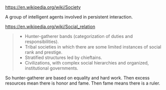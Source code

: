 
https://en.wikipedia.org/wiki/Society

A group of intelligent agents involved in persistent interaction.

https://en.wikipedia.org/wiki/Social_relation

> - Hunter-gatherer bands (categorization of duties and responsibilities).
> - Tribal societies in which there are some limited instances of social rank and prestige.
> - Stratified structures led by chieftains.
> - Civilizations, with complex social hierarchies and organized, institutional governments.

So hunter-gatherer are based on equality and hard work. Then excess resources mean there is honor and fame. Then fame means there is a ruler.
